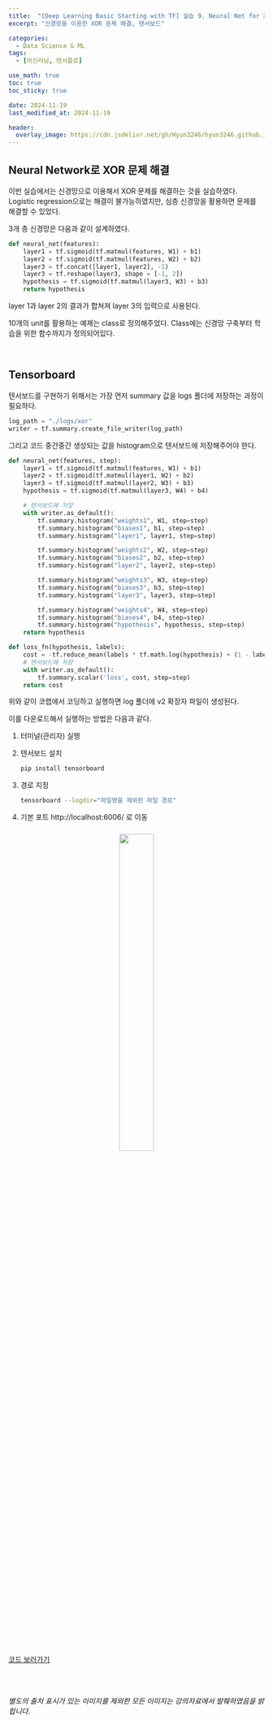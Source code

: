 ```yaml
---
title:  "[Deep Learning Basic Starting with TF] 실습 9. Neural Net for XOR"
excerpt: "신경망을 이용한 XOR 문제 해결, 텐서보드"

categories:
  - Data Science & ML
tags:
  - [머신러닝, 텐서플로]

use_math: true
toc: true
toc_sticky: true

date: 2024-11-19
last_modified_at: 2024-11-19

header:
  overlay_image: https://cdn.jsdelivr.net/gh/Hyun3246/hyun3246.github.io@master/image/overlay image/Deep Learning Basic Starting with TF.png
---
```

## Neural Network로 XOR 문제 해결
이번 실습에서는 신경망으로 이용해서 XOR 문제를 해결하는 것을 실습하였다. Logistic regression으로는 해결이 불가능하였지만, 심층 신경망을 활용하면 문제를 해결할 수 있었다.

3개 층 신경망은 다음과 같이 설계하였다.

```python
def neural_net(features):
    layer1 = tf.sigmoid(tf.matmul(features, W1) + b1)
    layer2 = tf.sigmoid(tf.matmul(features, W2) + b2)
    layer3 = tf.concat([layer1, layer2], -1)
    layer3 = tf.reshape(layer3, shape = [-1, 2])
    hypothesis = tf.sigmoid(tf.matmul(layer3, W3) + b3)
    return hypothesis
```

layer 1과 layer 2의 결과가 합쳐져 layer 3의 입력으로 사용된다.

10개의 unit를 활용하는 예제는 class로 정의해주었다. Class에는 신경망 구축부터 학습을 위한 함수까지가 정의되어있다.

<br/>

## Tensorboard
텐서보드를 구현하기 위해서는 가장 먼저 summary 값을 logs 폴더에 저장하는 과정이 필요하다.

```python
log_path = "./logs/xor"
writer = tf.summary.create_file_writer(log_path)
```

그리고 코드 중간중간 생성되는 값을 histogram으로 텐서보드에 저장해주어야 한다.

```python
def neural_net(features, step):
    layer1 = tf.sigmoid(tf.matmul(features, W1) + b1)
    layer2 = tf.sigmoid(tf.matmul(layer1, W2) + b2)
    layer3 = tf.sigmoid(tf.matmul(layer2, W3) + b3)
    hypothesis = tf.sigmoid(tf.matmul(layer3, W4) + b4)

    # 텐서보드에 저장
    with writer.as_default():
        tf.summary.histogram("weights1", W1, step=step)
        tf.summary.histogram("biases1", b1, step=step)
        tf.summary.histogram("layer1", layer1, step=step)

        tf.summary.histogram("weights2", W2, step=step)
        tf.summary.histogram("biases2", b2, step=step)
        tf.summary.histogram("layer2", layer2, step=step)

        tf.summary.histogram("weights3", W3, step=step)
        tf.summary.histogram("biases3", b3, step=step)
        tf.summary.histogram("layer3", layer3, step=step)

        tf.summary.histogram("weights4", W4, step=step)
        tf.summary.histogram("biases4", b4, step=step)
        tf.summary.histogram("hypothesis", hypothesis, step=step)
    return hypothesis

def loss_fn(hypothesis, labels):
    cost = -tf.reduce_mean(labels * tf.math.log(hypothesis) + (1 - labels) * tf.math.log(1 - hypothesis))
    # 텐서보드에 저장    
    with writer.as_default():
        tf.summary.scalar('loss', cost, step=step)
    return cost

```

위와 같이 코랩에서 코딩하고 실행하면 log 폴더에 v2 확장자 파일이 생성된다.

이를 다운로드해서 실행하는 방법은 다음과 같다.

1. 터미널(관리자) 실행
2. 텐서보드 설치

    ```bash
    pip install tensorboard
    ```
3. 경로 지정

    ```bash
    tensorboard --logdir="파일명을 제외한 파일 경로"
    ```

4. 기본 포트 http://localhost:6006/ 로 이동

<figure style="display:block; text-align:center;">
  <img src="https://cdn.jsdelivr.net/gh/Hyun3246/hyun3246.github.io@master/image/Deep Learning Basic Starting with TF/텐서보드 실행 결과.png"
       style="width: 40%; height: auto; margin:10px">
</figure>
<br/>




[코드 보러가기](https://github.com/deeplearningzerotoall/TensorFlow/blob/feab13059b6c5a674c50c7c2d22dc62c7e157934/tf_2.x/lab-09-4-XOR-tensorboard-eager.ipynb)

<br/>
<br/>

*별도의 출처 표시가 있는 이미지를 제외한 모든 이미지는 강의자료에서 발췌하였음을 밝힙니다.*